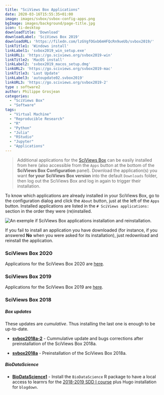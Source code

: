 ```yaml
---
title: "SciViews Box Applications"
date: 2020-03-16T15:55:35+01:00
image: images/svbox/svbox-config-apps.png
bgImage: images/background/page-title.jpg
icon: ti-desktop
downloadTitle: 'Download'
downloadLabel: 'SciViews Box 2019'
downloadURL: 'https://filedn.com/lzGVgfOGxb6mHFQcRn9ueUb/svbox2019/'
linkTitle1: 'Windows install'
linkLabel1: 'svbox2019_win_setup.exe'
linkURL1: 'https://go.sciviews.org/svbox2019-win'
linkTitle2: 'MacOS install'
linkLabel2: 'svbox2019_macos_setup.dmg'
linkURL2: 'https://go.sciviews.org/svbox2019-mac'
linkTitle3: 'Last Update'
linkLabel3: 'autoupdate02.svbox2019'
linkURL3: 'https://go.sciviews.org/svbox2019-2'
type : software2
author: Philippe Grosjean
categories: 
  - "SciViews Box"
  - "Software"
tags:
  - "Virtual Machine"
  - "Reproducible Research"
  - "R"
  - "Python"
  - "Julia"
  - "RStudio"
  - "Jupyter"
  - "Applications"
---
```


> Additional applications for the [SciViews Box](https://www.sciviews.org/software/svbox/) can be easily installed from here (also accessible from the `Apps` button at the bottom of the **SciViews Box Configuration** panel). Download the application(s) you want **for your SciViews Box version** into the default `Downloads` folder, then log out the SciViews Box and log in again to trigger their installation.

To know which applications are already installed in your SciViews Box, go to the configuration dialog and click the `About` button, just at the left of the `Apps` button. Installed applications are listed in the `# SciViews applications:` section in the order they were (re)installed.

![An exemple if SciViews Box applications installation and reinstallation.](../../images/svbox/svbox-about-apps.png)

If you fail to install an application you have downloaded (for instance, if you answered **No** when you were asked for its installation), just redownload and reinstall the application.

### SciViews Box 2020

Applications for the SciViews Box 2020 are [here](../apps2020).

### SciViews Box 2019

Applications for the SciViews Box 2019 are [here](../apps2019).

### SciViews Box 2018

##### Box updates

These updates are *cumulative*. Thus installing the last one is enough to be up-to-date.

- **[svbox2018a-2](https://filedn.com/lzGVgfOGxb6mHFQcRn9ueUb/svbox2018/svbox2018a-v2.autoinstall)** - Cummulative update and bugs corrections after preinstallation of the SciViews Box 2018a.

- **[svbox2018a](https://filedn.com/lzGVgfOGxb6mHFQcRn9ueUb/svbox2018/svbox2018a.autoinstall)** - Preinstallation of the SciViews Box 2018a.


##### BioDataScience

- **[BioDataScience1](https://filedn.com/lzGVgfOGxb6mHFQcRn9ueUb/svbox2018/BioDataScience%20v1.0.1.autoinstall)** - Install the `BioDataScience` R package to have a local access to learnrs for the [2018-2019 SDD I course](https://biodatascience-course.sciviews.org/sdd-umons-2018/) plus Hugo installation for `blogdown`.
